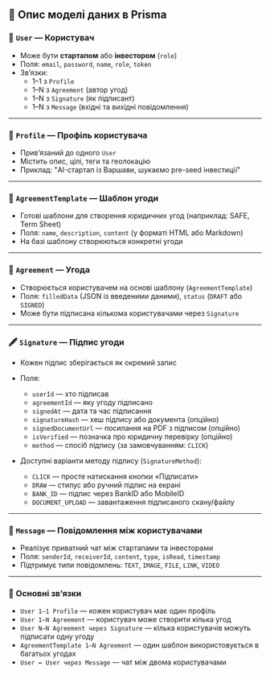 ## 🧩 Опис моделі даних в Prisma


### 👤 `User` — Користувач

- Може бути **стартапом** або **інвестором** (`role`)
- Поля: `email`, `password`, `name`, `role`, `token`
- Зв’язки:
  - 1–1 з `Profile`
  - 1–N з `Agreement` (автор угод)
  - 1–N з `Signature` (як підписант)
  - 1–N з `Message` (вхідні та вихідні повідомлення)

---

### 🧾 `Profile` — Профіль користувача

- Прив’язаний до одного `User`
- Містить опис, цілі, теги та геолокацію
- Приклад: "AI-стартап із Варшави, шукаємо pre-seed інвестиції"

---

### 📄 `AgreementTemplate` — Шаблон угоди

- Готові шаблони для створення юридичних угод (наприклад: SAFE, Term Sheet)
- Поля: `name`, `description`, `content` (у форматі HTML або Markdown)
- На базі шаблону створюються конкретні угоди

---

### 📑 `Agreement` — Угода

- Створюється користувачем на основі шаблону (`AgreementTemplate`)
- Поля: `filledData` (JSON із введеними даними), `status` (`DRAFT` або `SIGNED`)
- Може бути підписана кількома користувачами через `Signature`

---

### 🖋️ `Signature` — Підпис угоди

- Кожен підпис зберігається як окремий запис
- Поля:
  - `userId` — хто підписав
  - `agreementId` — яку угоду підписано
  - `signedAt` — дата та час підписання
  - `signatureHash` — хеш підпису або документа (опційно)
  - `signedDocumentUrl` — посилання на PDF з підписом (опційно)
  - `isVerified` — позначка про юридичну перевірку (опційно)
  - `method` — спосіб підпису (за замовчуванням: `CLICK`)

- Доступні варіанти методу підпису (`SignatureMethod`):
  - `CLICK` — просте натискання кнопки «Підписати»
  - `DRAW` — стилус або ручний підпис на екрані
  - `BANK_ID` — підпис через BankID або MobileID
  - `DOCUMENT_UPLOAD` — завантаження підписаного скану/файлу

---

### 💬 `Message` — Повідомлення між користувачами

- Реалізує приватний чат між стартапами та інвесторами
- Поля: `senderId`, `receiverId`, `content`, `type`, `isRead`, `timestamp`
- Підтримує типи повідомлень: `TEXT`, `IMAGE`, `FILE`, `LINK`, `VIDEO`

---

### 🔁 Основні зв’язки

- `User 1–1 Profile` — кожен користувач має один профіль
- `User 1–N Agreement` — користувач може створити кілька угод
- `User N–N Agreement через Signature` — кілька користувачів можуть підписати одну угоду
- `AgreementTemplate 1–N Agreement` — один шаблон використовується в багатьох угодах
- `User ↔ User через Message` — чат між двома користувачами